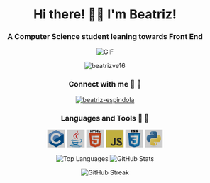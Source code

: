 <h1 align="center">Hi there! 🌸✨ I'm Beatriz!</h1>
<h3 align="center">A Computer Science student leaning towards Front End</h3>

<p align="center">
  <img src="https://i.pinimg.com/originals/00/8a/02/008a02e89562569705c2b30d465e1ba1.gif" alt="GIF" width="400">
</p>

<p align="center">
  <img src="https://komarev.com/ghpvc/?username=beatrizve16&label=Profile%20views&color=0e75b6&style=flat" alt="beatrizve16" />
</p>

<h3 align="center">Connect with me 💌 🎀 </h3>
<p align="center">
  <a href="https://www.linkedin.com/in/beatriz-espindola-73b06b240/" target="_blank">
    <img src="https://raw.githubusercontent.com/rahuldkjain/github-profile-readme-generator/master/src/images/icons/Social/linked-in-alt.svg" alt="beatriz-espindola" height="30" width="40" />
  </a>
</p>

<h3 align="center">Languages and Tools 💫 🍓 </h3>
<p align="center">
  <img src="https://raw.githubusercontent.com/devicons/devicon/master/icons/c/c-original.svg" alt="c" width="40" height="40" style="filter: brightness(0.8)"/>
  <img src="https://raw.githubusercontent.com/devicons/devicon/master/icons/java/java-original.svg" alt="java" width="40" height="40" style="filter: brightness(0.8)"/>
  <img src="https://raw.githubusercontent.com/devicons/devicon/master/icons/html5/html5-original-wordmark.svg" alt="html5" width="40" height="40" style="filter: brightness(0.8)"/>
  <img src="https://raw.githubusercontent.com/devicons/devicon/master/icons/javascript/javascript-original.svg" alt="javascript" width="40" height="40" style="filter: brightness(0.8)"/>
  <img src="https://raw.githubusercontent.com/devicons/devicon/master/icons/css3/css3-original-wordmark.svg" alt="css" width="40" height="40" style="filter: brightness(0.8)"/>
  <img src="https://raw.githubusercontent.com/devicons/devicon/master/icons/python/python-original.svg" alt="python" width="40" height="40" style="filter: brightness(0.8)"/>
</p>

<p align="center">
  <img src="https://github-readme-stats.vercel.app/api/top-langs/?username=beatrizve16&layout=compact&title_color=ff75a2&text_color=7257f3&bg_color=f2f0fd" alt="Top Languages" width="48%" />
  <img src="https://github-readme-stats.vercel.app/api?username=beatrizve16&show_icons=true&title_color=ff75a2&icon_color=ff75a2&text_color=7257f3&bg_color=f2f0fd" alt="GitHub Stats" width="48%" />
</p>

<p align="center">
  <img src="https://github-readme-streak-stats.herokuapp.com/?user=beatrizve16&theme=dark" alt="GitHub Streak" />
</p>

